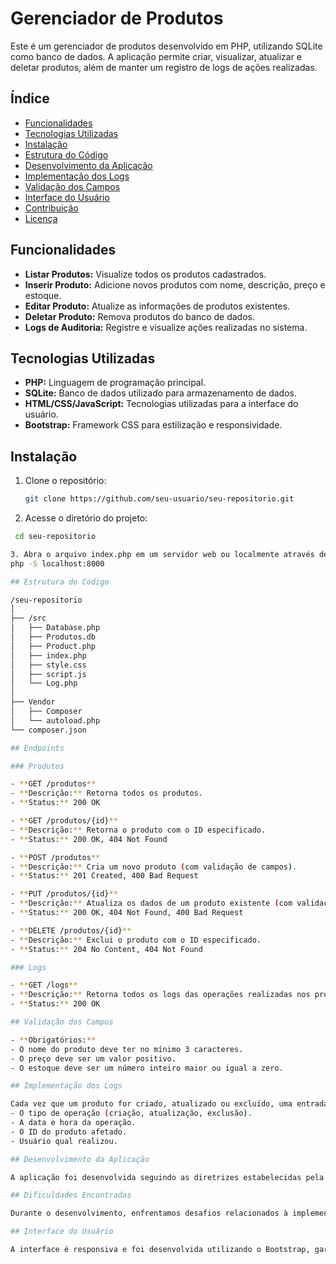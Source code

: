 # Gerenciador de Produtos

Este é um gerenciador de produtos desenvolvido em PHP, utilizando SQLite como banco de dados. A aplicação permite criar, visualizar, atualizar e deletar produtos, além de manter um registro de logs de ações realizadas.

## Índice

- [Funcionalidades](#funcionalidades)
- [Tecnologias Utilizadas](#tecnologias-utilizadas)
- [Instalação](#instalação)
- [Estrutura do Código](#estrutura-do-código)
- [Desenvolvimento da Aplicação](#desenvolvimento-da-aplicação)
- [Implementação dos Logs](#implementação-dos-logs)
- [Validação dos Campos](#validação-dos-campos)
- [Interface do Usuário](#interface-do-usuário)
- [Contribuição](#contribuição)
- [Licença](#licença)

## Funcionalidades

- **Listar Produtos:** Visualize todos os produtos cadastrados.
- **Inserir Produto:** Adicione novos produtos com nome, descrição, preço e estoque.
- **Editar Produto:** Atualize as informações de produtos existentes.
- **Deletar Produto:** Remova produtos do banco de dados.
- **Logs de Auditoria:** Registre e visualize ações realizadas no sistema.

## Tecnologias Utilizadas

- **PHP:** Linguagem de programação principal.
- **SQLite:** Banco de dados utilizado para armazenamento de dados.
- **HTML/CSS/JavaScript:** Tecnologias utilizadas para a interface do usuário.
- **Bootstrap:** Framework CSS para estilização e responsividade.

## Instalação

1. Clone o repositório:
   ```bash
   git clone https://github.com/seu-usuario/seu-repositorio.git

2. Acesse o diretório do projeto:
  ```bash
   cd seu-repositorio

3. Abra o arquivo index.php em um servidor web ou localmente através de um servidor PHP embutido:
  php -S localhost:8000

## Estrutura do Código 

/seu-repositorio
│
├── /src
│   ├── Database.php
│   ├── Produtos.db
│   ├── Product.php
│   ├── index.php
│   ├── style.css
│   ├── script.js
│   └── Log.php
│
├── Vendor
│   ├── Composer
│   └── autoload.php
└── composer.json

## Endpoints

### Produtos

- **GET /produtos**
  - **Descrição:** Retorna todos os produtos.
  - **Status:** 200 OK

- **GET /produtos/{id}**
  - **Descrição:** Retorna o produto com o ID especificado.
  - **Status:** 200 OK, 404 Not Found

- **POST /produtos**
  - **Descrição:** Cria um novo produto (com validação de campos).
  - **Status:** 201 Created, 400 Bad Request

- **PUT /produtos/{id}**
  - **Descrição:** Atualiza os dados de um produto existente (com validação de campos).
  - **Status:** 200 OK, 404 Not Found, 400 Bad Request

- **DELETE /produtos/{id}**
  - **Descrição:** Exclui o produto com o ID especificado.
  - **Status:** 204 No Content, 404 Not Found

### Logs

- **GET /logs**
  - **Descrição:** Retorna todos os logs das operações realizadas nos produtos.
  - **Status:** 200 OK

## Validação dos Campos

- **Obrigatórios:**
  - O nome do produto deve ter no mínimo 3 caracteres.
  - O preço deve ser um valor positivo.
  - O estoque deve ser um número inteiro maior ou igual a zero.

## Implementação dos Logs

Cada vez que um produto for criado, atualizado ou excluído, uma entrada é registrada na tabela de logs, contendo:
- O tipo de operação (criação, atualização, exclusão).
- A data e hora da operação.
- O ID do produto afetado.
- Usuário qual realizou.

## Desenvolvimento da Aplicação

A aplicação foi desenvolvida seguindo as diretrizes estabelecidas pela atividade para atender às necessidades de gerenciamento de produtos. A escolha do SQLite como banco de dados proporcionou simplicidade e eficiência na criação e manipulação de tabelas.

## Dificuldades Encontradas

Durante o desenvolvimento, enfrentamos desafios relacionados à implementação da validação dos campos e à configuração adequada dos endpoints. A solução envolveu o uso de funções de validação personalizadas e testes rigorosos usando o Postman.

## Interface do Usuário

A interface é responsiva e foi desenvolvida utilizando o Bootstrap, garantindo uma boa experiência em diferentes dispositivos. Os formulários possuem validação para garantir que os usuários insiram dados válidos.
